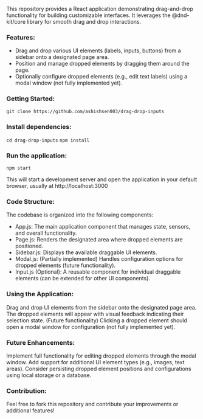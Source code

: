 This repository provides a React application demonstrating drag-and-drop functionality for building customizable interfaces. It leverages the @dnd-kit/core library for smooth drag and drop interactions.

### Features:

- Drag and drop various UI elements (labels, inputs, buttons) from a sidebar onto a designated page area.
- Position and manage dropped elements by dragging them around the page.
- Optionally configure dropped elements (e.g., edit text labels) using a modal window (not fully implemented yet).

### Getting Started:
```git clone https://github.com/ashishsen003/drag-drop-inputs```

### Install dependencies:
```cd drag-drop-inputs```
```npm install```

### Run the application:
```npm start```

This will start a development server and open the application in your default browser, usually at http://localhost:3000

### Code Structure:
The codebase is organized into the following components:

- App.js: The main application component that manages state, sensors, and overall functionality.
- Page.js: Renders the designated area where dropped elements are positioned.
- Sidebar.js: Displays the available draggable UI elements.
- Modal.js: (Partially implemented) Handles configuration options for dropped elements (future functionality).
- Input.js (Optional): A reusable component for individual draggable elements (can be extended for other UI components).

### Using the Application:
Drag and drop UI elements from the sidebar onto the designated page area.
The dropped elements will appear with visual feedback indicating their selection state.
(Future functionality) Clicking a dropped element should open a modal window for configuration (not fully implemented yet).

### Future Enhancements:
Implement full functionality for editing dropped elements through the modal window.
Add support for additional UI element types (e.g., images, text areas).
Consider persisting dropped element positions and configurations using local storage or a database.

### Contribution:
Feel free to fork this repository and contribute your improvements or additional features!



